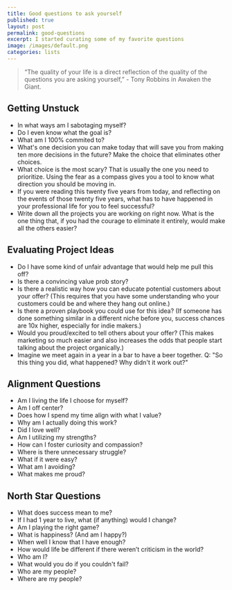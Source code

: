 ```yaml
---
title: Good questions to ask yourself
published: true
layout: post
permalink: good-questions
excerpt: I started curating some of my favorite questions
image: /images/default.png
categories: lists
---
```


> “The quality of your life is a direct reflection of the quality of the questions you are asking yourself,” - Tony Robbins in Awaken the Giant.


## Getting Unstuck

* In what ways am I sabotaging myself?
* Do I even know what the goal is?
* What am I 100% commited to?
* What's one decision you can make today that will save you from making ten more decisions in the future? Make the choice that eliminates other choices.
* What choice is the most scary? That is usually the one you need to prioritize. Using the fear as a compass gives you a tool to know what direction you should be moving in.
* If you were reading this twenty five years from today, and reflecting on the events of those twenty five years, what has to have happened in your professional life for you to feel successful?
* Write down all the projects you are working on right now. What is the one thing that, if you had the courage to eliminate it entirely, would make all the others easier? 



## Evaluating Project Ideas


* Do I have some kind of unfair advantage that would help me pull this off?
* Is there a convincing value prob story?
* Is there a realistic way how you can educate potential customers about your offer? (This requires that you have some understanding who your customers could be and where they hang out online.)
* Is there a proven playbook you could use for this idea? (If someone has done something similar in a different niche before you, success chances are 10x higher, especially for indie makers.)
* Would you proud/excited to tell others about your offer? (This makes marketing so much easier and also increases the odds that people start talking about the project organically.)
* Imagine we meet again in a year in a bar to have a beer together. Q: "So this thing you did, what happened? Why didn't it work out?"

## Alignment Questions

* Am I living the life I choose for myself?
* Am I off center?
* Does how I spend my time align with what I value?
* Why am I actually doing this work?
* Did I love well?
* Am I utilizing my strengths?
* How can I foster curiosity and compassion?
* Where is there unnecessary struggle?
* What if it were easy?
* What am I avoiding?
* What makes me proud?

## North Star Questions

* What does success mean to me?
* If I had 1 year to live, what (if anything) would I change?
* Am I playing the right game?
* What is happiness? (And am I happy?)
* When well I know that I have enough?
* How would life be different if there weren’t criticism in the world?
* Who am I?
* What would you do if you couldn't fail?
* Who are my people?
* Where are my people?


